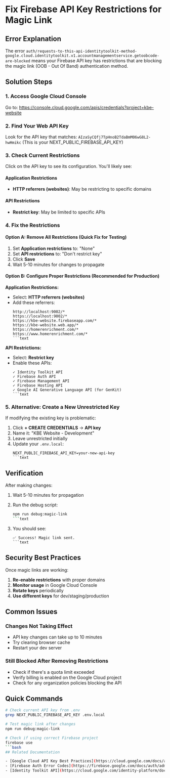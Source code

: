# Fix Firebase API Key Restrictions for Magic Link

## Error Explanation

The error `auth/requests-to-this-api-identitytoolkit-method-google.cloud.identitytoolkit.v1.accountmanagementservice.getoobcode-are-blocked` means your Firebase API key has restrictions that are blocking the magic link (OOB - Out Of Band) authentication method.

## Solution Steps

### 1. Access Google Cloud Console

Go to: <https://console.cloud.google.com/apis/credentials?project=kbe-website>

### 2. Find Your Web API Key

Look for the API key that matches: `AIzaSyCQfj7TpHnoB2TdaBmM06wG8L2-hwHmikc`
(This is your NEXT_PUBLIC_FIREBASE_API_KEY)

### 3. Check Current Restrictions

Click on the API key to see its configuration. You'll likely see:

#### Application Restrictions

- **HTTP referrers (websites)**: May be restricting to specific domains

#### API Restrictions

- **Restrict key**: May be limited to specific APIs

### 4. Fix the Restrictions

#### Option A: Remove All Restrictions (Quick Fix for Testing)

1. Set **Application restrictions** to: "None"
2. Set **API restrictions** to: "Don't restrict key"
3. Click **Save**
4. Wait 5-10 minutes for changes to propagate

#### Option B: Configure Proper Restrictions (Recommended for Production)

**Application Restrictions:**

- Select: **HTTP referrers (websites)**
- Add these referrers:
  ````text
  http://localhost:9002/*
  https://localhost:9002/*
  https://kbe-website.firebaseapp.com/*
  https://kbe-website.web.app/*
  https://homerenrichment.com/*
  https://www.homerenrichment.com/*
  ```text
  ````

**API Restrictions:**

- Select: **Restrict key**
- Enable these APIs:
  ````text
  ✓ Identity Toolkit API
  ✓ Firebase Auth API
  ✓ Firebase Management API
  ✓ Firebase Hosting API
  ✓ Google AI Generative Language API (for GenKit)
  ```text
  ````

### 5. Alternative: Create a New Unrestricted Key

If modifying the existing key is problematic:

1. Click **+ CREATE CREDENTIALS** → **API key**
2. Name it: "KBE Website - Development"
3. Leave unrestricted initially
4. Update your `.env.local`:
   ````text
   NEXT_PUBLIC_FIREBASE_API_KEY=your-new-api-key
   ```text
   ````

## Verification

After making changes:

1. Wait 5-10 minutes for propagation
2. Run the debug script:

   ````bash
   npm run debug:magic-link
   ```text

   ````

3. You should see:
   ````text
   ✅ Success! Magic link sent.
   ```text
   ````

## Security Best Practices

Once magic links are working:

1. **Re-enable restrictions** with proper domains
2. **Monitor usage** in Google Cloud Console
3. **Rotate keys** periodically
4. **Use different keys** for dev/staging/production

## Common Issues

### Changes Not Taking Effect

- API key changes can take up to 10 minutes
- Try clearing browser cache
- Restart your dev server

### Still Blocked After Removing Restrictions

- Check if there's a quota limit exceeded
- Verify billing is enabled on the Google Cloud project
- Check for any organization policies blocking the API

## Quick Commands

````bash
# Check current API key from .env
grep NEXT_PUBLIC_FIREBASE_API_KEY .env.local

# Test magic link after changes
npm run debug:magic-link

# Check if using correct Firebase project
firebase use
```bash
## Related Documentation

- [Google Cloud API Key Best Practices](https://cloud.google.com/docs/authentication/api-keys)
- [Firebase Auth Error Codes](https://firebase.google.com/docs/auth/admin/errors)
- [Identity Toolkit API](https://cloud.google.com/identity-platform/docs/reference/rest)
````
